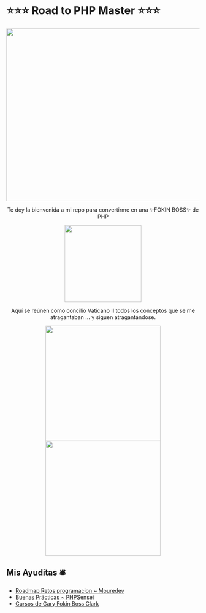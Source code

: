 # ⭐⭐⭐ Road to PHP Master ⭐⭐⭐

<p align="center">
    <img src="https://github.com/user-attachments/assets/900bd631-d30c-4bd3-ad41-6777e28c8f43" width="550" height="450" />
</p>

<p align="center">
    Te doy la bienvenida a mi repo para convertirme en una ✨FOKIN BOSS✨ de PHP
</p>

<p align="center">
<img src="https://github.com/user-attachments/assets/2dfbc7d3-d41f-484b-9880-fa196105dbf2" width="200"/>
</p>

<p align="center">
    Aquí se reúnen como concilio Vaticano II todos los conceptos que se me atragantaban ... y siguen atragantándose.
</p>

<p align="center">
    <img src="https://github.com/user-attachments/assets/e0356b20-ffcc-4f36-9e6a-a5f4206e9ad6" width="300" style="display: inline-block;" />
    <img src="https://github.com/user-attachments/assets/fb375b1f-9fa6-4fce-8ab4-420cbb490fc9" width="300" style="display: inline-block;" />
</p>



## Mis Ayuditas 🛎️
- [Roadmap Retos programacion ~ Mouredev](https://retosdeprogramacion.com/roadmap/#last)
- [Buenas Prácticas ~ PHPSensei](https://phpsensei.es/category/buenas-practicas/)
- [Cursos de Gary Fokin Boss Clark](https://garyclarketech.teachable.com/courses/)




